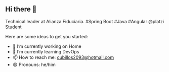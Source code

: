 ## Hi there 👋

Technical leader at Alianza Fiduciaria. #Spring Boot #Java #Angular @platzi Student

Here are some ideas to get you started:

- 🔭 I’m currently working on Home
- 🌱 I’m currently learning DevOps
- 📫 How to reach me: cubillos2093@hotmail.com
- 😄 Pronouns: he/him
